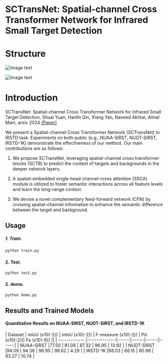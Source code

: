 # SCTransNet: Spatial-channel Cross Transformer Network for Infrared Small Target Detection

# Structure
![Image text](https://github.com/xdFai/SCTransNet/blob/main/Fig/picture02.png)

![Image text](https://github.com/xdFai/SCTransNet/blob/main/Fig/picture03.png)


# Introduction
SCTransNet: Spatial-channel Cross Transformer Network for Infrared Small Target Detection, Shuai Yuan, Hanlin Qin, Xiang Yan, Naveed Akhtar, Aimal Main, arxiv 2024 [[Paper]](https://arxiv.org/pdf/2401.15583.pdf)

We present a Spatial-channel Cross Transformer Network (SCTransNet) to IRSTD task. Experiments on both public (e.g., NUAA-SIRST, NUDT-SIRST, IRSTD-1K) demonstrate the effectiveness of our method. Our main contributions are as follows:

1. We propose SCTransNet, leveraging spatial-channel cross transformer blocks (SCTB)  to predict the context of targets and backgrounds in the deeper network layers.

2. A spatial-embedded single-head channel-cross attention (SSCA) module is utilized to foster semantic interactions across all feature levels and learn the long-range context.

3. We devise a novel complementary feed-forward network (CFN) by crossing spatial-channel information to enhance the semantic difference between the target and background.

## Usage

##### 1. Train.
```bash
python train.py
```

#### 2. Test.
```bash
python test.py
```
#### 2. demo.

```bash
python demo.py
```

## Results and Trained Models

#### Quantitative Results on NUAA-SIRST, NUDT-SIRST, and IRSTD-1K



| Dataset       | mIoU (x10(-2)) | mIoU (x10(-2)) | F-measure (x10(-2)) | Pd (x10(-2))|  Fa (x10(-6)) ||
| ------------- |:-------------:|:-----:|:-----:|:-----:|:-----:|
| NUAA-SIRST    |77.50   |  81.08 | 87.32 | 96.95 | 13.92 |
| NUDT-SIRST    |94.09   | 94.38  | 96.95 | 98.62 | 4.29  | 
| IRSTD-1K      |68.03   |  68.15 | 80.96 | 93.27 | 10.74 |







